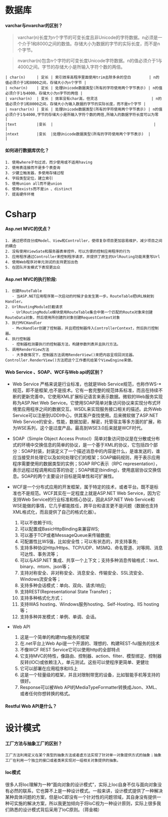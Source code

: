# 数据库
#### varchar与nvarchar的区别？

> varchar(n)长度为n个字节的可变长度且非Unicode的字符数据。n必须是一个介于1和8000之间的数值。存储大小为数据的字节的实际长度，而不是n个字节。

> nvarchar(n)包含n个字符的可变长度Unicode字符数据。n的值必须介于1与4000之间。字节的存储大小是所输入字符个数的两倍。
 
	| char(n)     | 定长 | 索引效率高程序里面使用trim去除多余的空白        | n的值必须介于1和8000之间，存储大小为n个字节 |
    | nchar(n)    | 定长 | 处理Unicode数据类型(所有的字符使用两个字节表示) | n的值必须介于1与4000，存储大小为n字节的两倍 |
    | varchar(n)  | 变长 | 效率没有char高，但灵活                        | n的值必须介于1和8000之间，存储大小为输入数据的字节的实际长度，而不是n个字节 |
    | nvarchar(n) | 变长 | 处理Unicode数据类型(所有的字符使用两个字节表示) | n的值必须介于1与4000,字节的存储大小是所输入字符个数的两倍,所输入的数据字符长度可以为零    |
	|text         |变长  |                                             |                                          |
    |ntext        |变长  |处理Unicode数据类型(所有的字符使用两个字节表示)  |                                          |

#### 如何进行数据库优化？

 	1. 使用where子句过滤，而少使用或不适用having
 	2. 使用表连接而不是多个表查询
 	3. 少建立触发器，多使用存储过程
 	4. 字段类型定位，建立索引
 	5. 使用union all而不是union
 	6. 使用exists而不是in 、distinct
 	7. 提高硬件环境

#### 

# Csharp

#### Asp.net MVC的优点？

	1. 通过把项目分成Model、View和Controller，使得复杂项目更加容易维护，减少项目之间的耦合
	2. 没有使用ViewSate和服务器表单控件，可以方便的控制应用程序的行为
	3. 应用程序通过Controller来控制程序请求，并提供了原生的UrlRouting功能来重写Url
	4. 使用Web程序对单元测试的支持更加出色
	5. 在团队开发模式下表现更出众
	
#### Asp.net MVC的执行阶段:

	1. 创建RouteTable
	   - 当ASP.NET应用程序第一次启动的时候才会发生第一步。RouteTable把URL映射到Handler。
	2. UrlRoutingModule拦截请求
	   - UrlRoutingModule模块使用RouteTable集合中第一个匹配的Route对象来创建RouteData对象，然后使用所创建的对象创建RequestContext对象
	3. 执行MVCHandler
	   - MvcHandler创建了控制器，并且把控制器传入ControllerContext，然后执行控制器。
	4. 执行控制器
	   - 控制器检测要执行的控制器方法，构建参数列表并且执行方法。
	5. 调用RenderView方法
	   - 大多数情况下，控制器方法调用RenderView()来把内容呈现回浏览器。Controller.RenderView()方法把这个工作委托给某个ViewEngine来做。

	
#### Web Service 、SOAP、WCF与Web api的区别？

- Web Service 严格来说是行业标准，也就是Web Service规范，也称作WS-*规范，即不是框架,也不是技术。它有一套完整的规范体系标准，而且在持续不断的更新完善中。它使用XML扩展标记语言来表示数据。微软的Web服务实现称为ASP.Net Web Service。它使用SOAP简单对象访问协议来实现分布式环境里应用程序之间的数据交互。WSDL来实现服务接口相关的描述。此外Web Service可以注册到UDDI中心，供其客户查找使用。后来微软做了ASP.NET Web Service的安全，性能，数据加密，解密，托管宿主等多方面的扩展，称为WSE系列，这个是过度产品，最高到WSE3.0后来就是WCF时代。

- SOAP（Simple Object Access Protocl）简单对象访问协议是在分散或分布式的环境中交换信息的简单的协议，是一个基于XML的协议，它包括四个部分：SOAP封装，封装定义了一个描述消息中的内容是什么，是谁发送的，谁应当接受并处理它以及如何处理它们的框架；SOAP编码规则，用于表示应用程序需要使用的数据类型的实例；SOAP RPC表示（RPC representation），表示远程过程调用和应答的协定；SOAP绑定(binding)，使用底层协议交换信息。SOAP的两个主要设计目标是简单性和可扩展性。

- WCF是一个分布式应用的开发框架，属于特定的技术，或者平台。既不是标准也不是规范。WCF其实在一定程度上就是ASP.NET Web Service，因为它支持Web Service的行业标准和核心协议，因此ASP.NET Web Service和WSE能做的事情，它几乎都能胜任，跨平台和语言更不是问题（数据也支持XML格式化，而且提供了自己的格式化器）。

	1. 可以不依赖于IIS;
	2. 可以配置成BasicHttpBinding来兼容WS;
	3. 可以基于TCP或者MessageQueue来传输数据;
	4. 可配置性比WS强，比如安全性；可以有状态的，并支持事务;
	5. 支持多种协议Http/Https、TCP/UDP、MSMQ、命名管道、对等网、消息可达性、事务流等；
	6. 可以与ASP.NET 集成、共享一个上下文；支持多种消息传输格式：text、binary、mtom、json等；
	7. 支持对称安全、非对称安全、消息安全、传输安全、SSL流安全、Windows流安全等；
	8. 支持多种会话模式：单向、双向、请求/响应;
	9. 支持REST(Representational State Transfer)；
	10. 支持多种格式化方式；
	11. 支持WAS hosting、Windows服务hosting、Self-Hosting、IIS hosting等；
	12. 支持多种并发模式：单例、单调、会话。

- Web API
	1. 这是一个简单的构建http服务的框架
	2. 在.net平台上Web Api是一个开源的、理想的、构建REST-ful服务的技术
	3. 不像WCF REST Service它可以使用http的全部特点
	4. 它支持MVC的特性，像路由、控制器、action、filter、模型绑定、控制器反转(IOC)或依赖注入，单元测试。这些可以使程序更简单、更健壮
	5. 它可以部署在应用程序和IIS上
	6. 这是一个轻量级的框架，并且对限制带宽的设备，比如智能手机等支持的很好。
	7. Response可以被Web API的MediaTypeFormatter转换成Json、XML、或者任何你想转换的格式。

#### Restful Web API是什么？


# 设计模式

#### 工厂方法与抽象工厂的区别？
	
	工厂方法利用定义在某个类型的抽象方法或者虚方法实现了针对单一对象提供方式的抽象；抽象工厂在利用一个独立的接口或者类来实现对一组相关对象提供的抽象。

#### Ioc模式
  很多人将Ioc理解为一种“面向对象的设计模式”，实际上Ioc自身不仅与面向对象没有必然的联系，它也算不上是一种设计模式。一般来讲，设计模式提供了一种解决某种具体问题的方案，但是IoC即没有一个针对性的问题领域，其自身没有提供一种可实施的解决方案，所以我更加倾向于将IoC视为一种设计原则，实际上很多我们熟悉的设计模式背后采用了IoC原则。（蒋金楠）




